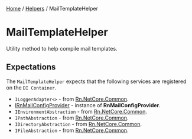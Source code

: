 [Home](/README.md) / [Helpers](/docs/helpers/README.md) / MailTemplateHelper

# MailTemplateHelper
Utility method to help compile mail templates.

## Expectations
The `MailTemplateHelper` expects that the following services are registered on the `DI Container`.

- `ILoggerAdapter<>` - from [Rn.NetCore.Common](https://www.nuget.org/packages/Rn.NetCore.Common/).
- [IRnMailConfigProvider](/docs//providers/RnMailConfigProvider.md) - instance of **RnMailConfigProvider**.
- `IEnvironmentAbstraction` - from [Rn.NetCore.Common](https://www.nuget.org/packages/Rn.NetCore.Common/).
- `IPathAbstraction` - from [Rn.NetCore.Common](https://www.nuget.org/packages/Rn.NetCore.Common/).
- `IDirectoryAbstraction` - from [Rn.NetCore.Common](https://www.nuget.org/packages/Rn.NetCore.Common/).
- `IFileAbstraction` - from [Rn.NetCore.Common](https://www.nuget.org/packages/Rn.NetCore.Common/).

